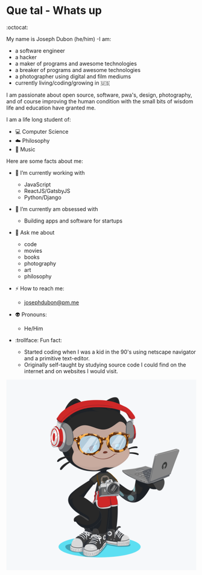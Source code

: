 # Que tal - Whats up

:octocat:

My name is Joseph Dubon (he/him) -I am:

- a software engineer
- a hacker
- a maker of programs and awesome technologies
- a breaker of programs and awesome technologies
- a photographer using digital and film mediums
- currently living/coding/growing in :us:

I am passionate about open source, software, pwa's, design, photography, and of course improving the human condition with the small bits of wisdom life and education have granted me.

I am a life long student of:

- :computer: Computer Science
- :cloud: Philosophy
- :guitar: Music

<!--
**josephdubon/josephdubon** is a ✨ _special_ ✨ repository because its `README.md` (this file) appears on your GitHub profile.
-->

Here are some facts about me:

- 🔭 I’m currently working with

  - JavaScript
  - ReactJS/GatsbyJS
  - Python/Django

- :snake: I’m currently am obsessed with

  - Building apps and software for startups

- 💬 Ask me about

  - code
  - movies
  - books
  - photography
  - art
  - philosophy

- :zap: How to reach me:
  - josephdubon@pm.me
- :alien: Pronouns:
  - He/Him
- :trollface: Fun fact:
  - Started coding when I was a kid in the 90's using netscape navigator and a primitive text-editor.
  - Originally self-taught by studying source code I could find on the internet and on websites I would visit.

![Octocat style!](octocat.png)
